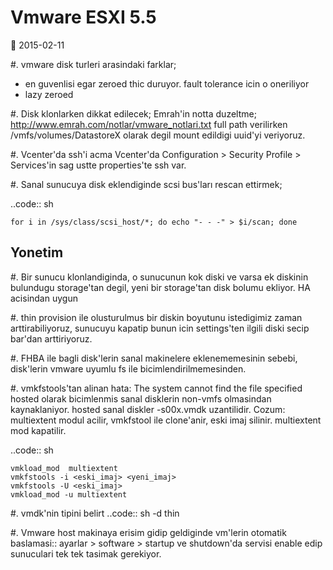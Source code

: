 Vmware ESXI 5.5
================

:date: 2015-02-11

#. vmware disk turleri arasindaki farklar;
  * en guvenlisi egar zeroed thic duruyor. fault tolerance icin o oneriliyor
  * lazy zeroed 
   



#. Disk klonlarken dikkat edilecek;
Emrah'in notta duzeltme;
http://www.emrah.com/notlar/vmware_notlari.txt 
full path verilirken /vmfs/volumes/DatastoreX olarak degil mount edildigi uuid'yi veriyoruz.

#. Vcenter'da ssh'i acma
Vcenter'da Configuration > Security Profile > Services'in sag ustte properties'te ssh var.

#. Sanal sunucuya  disk eklendiginde scsi bus'ları rescan ettirmek;

..code:: sh

    for i in /sys/class/scsi_host/*; do echo "- - -" > $i/scan; done


Yonetim
-------

#. Bir sunucu klonlandiginda, o sunucunun kok diski ve varsa ek diskinin
bulundugu storage'tan degil, yeni bir storage'tan disk bolumu ekliyor. HA
acisindan uygun

#. thin provision ile olusturulmus bir diskin boyutunu istedigimiz zaman
  arttirabiliyoruz, sunucuyu kapatip bunun icin settings'ten ilgili diski secip
  bar'dan arttiriyoruz.

#. FHBA ile bagli disk'lerin sanal makinelere eklenememesinin sebebi,
   disk'lerin vmware uyumlu fs ile bicimlendirilmemesinden.

#. vmkfstools'tan alinan hata: The system cannot find the file specified
   hosted olarak bicimlenmis sanal disklerin non-vmfs olmasindan kaynaklaniyor.
   hosted sanal diskler -s00x.vmdk uzantilidir. Cozum: multiextent modul
   acilir, vmkfstool ile clone'anir, eski imaj silinir. multiextent mod kapatilir.

..code:: sh

    vmkload_mod  multiextent 
    vmkfstools -i <eski_imaj> <yeni_imaj>
    vmkfstools -U <eski_imaj> 
    vmkload_mod -u multiextent

#. vmdk'nin tipini belirt
..code:: sh
  -d thin

#. Vmware host makinaya erisim gidip geldiginde vm'lerin otomatik baslamasi:: 
   ayarlar > software > startup ve shutdown'da servisi enable edip sunuculari
   tek tek tasimak gerekiyor.


